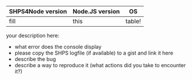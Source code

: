| SHPS4Node version | Node.JS version | OS |
| --- | --- | --- |
| fill | this | table! |

your description here:

- what error does the console display
- please copy the SHPS logfile (if available) to a gist and link it here
- describe the bug
- describe a way to reproduce it (what actions did you take to encounter it?)
